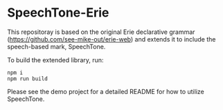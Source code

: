 # SpeechTone-Erie

This repositoray is based on the original Erie declarative grammar (https://github.com/see-mike-out/erie-web) and extends it to include the speech-based mark, SpeechTone. 

To build the extended library, run: 

```
npm i
npm run build
```

Please see the demo project for a detailed README for how to utilize SpeechTone. 